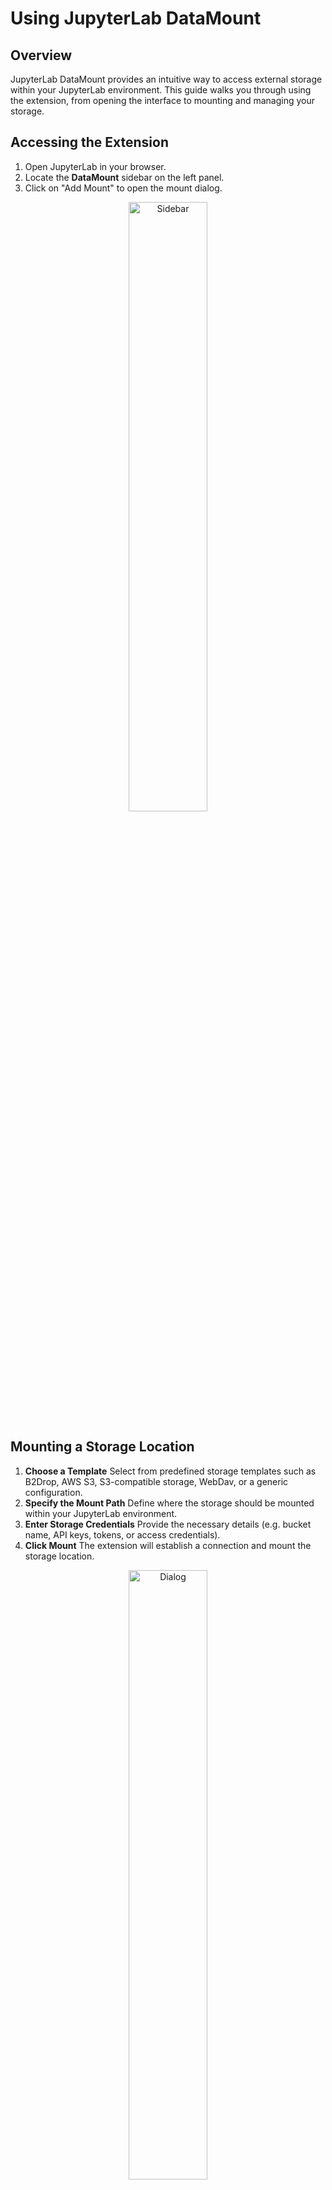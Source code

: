 # Using JupyterLab DataMount

## Overview

JupyterLab DataMount provides an intuitive way to access external storage within your JupyterLab environment. This guide walks you through using the extension, from opening the interface to mounting and managing your storage.

## Accessing the Extension

1. Open JupyterLab in your browser.
2. Locate the **DataMount** sidebar on the left panel.
3. Click on "Add Mount" to open the mount dialog.

<div style="text-align: center;">
  <img src="https://jsc-jupyter.github.io/jupyterlab-data-mount/images/sidebar.png" alt="Sidebar" style="width: 50%;">
</div>

## Mounting a Storage Location

1. **Choose a Template**
   Select from predefined storage templates such as B2Drop, AWS S3, S3-compatible storage, WebDav, or a generic configuration.
2. **Specify the Mount Path**
   Define where the storage should be mounted within your JupyterLab environment.
3. **Enter Storage Credentials**
   Provide the necessary details (e.g. bucket name, API keys, tokens, or access credentials).
4. **Click Mount**
   The extension will establish a connection and mount the storage location.

<div style="text-align: center;">
  <img src="https://jsc-jupyter.github.io/jupyterlab-data-mount/images/dialog.png" alt="Dialog" style="width: 50%;">
</div>

## Managing Mounted Storage

- **Open Directory**: Open directory of mounted storage.
- **Show settings**: Show settings used during the mount process.
- **Unmount**: Unmount external storage location.

<div style="text-align: center;">
  <img src="https://jsc-jupyter.github.io/jupyterlab-data-mount/images/mountlist.png" alt="Mountlist" style="width: 30%;">
</div>

## Working with Mounted Storage

- **Access Files**: Mounted storage will appear in the JupyterLab file browser, allowing you to open, edit, and manage files as if they were local.
- **Read-Only vs Read-Write**: Some mounts may be read-only, depending on the configuration.
- **Performance Considerations**: Remote storage access speed depends on network conditions and storage provider.

## Preconfigured Mounts

Before starting the JupyterLab, one can preconfigure data mounts.
These mounts are set up by administrators and cannot be modified by the user. The underlying configurations remain hidden, ensuring that sensitive credentials are not exposed. This feature allows users to access shared datasets securely for tasks such as data visualization, analysis, or workshops without requiring direct access to storage credentials.
Preconfigured mounts are displayed in _italic_ and only provide the **"Open Directory"** button.

<div style="text-align: center;">
  <img src="https://jsc-jupyter.github.io/jupyterlab-data-mount/images/mountlist_ext.png" alt="Mountlist" style="width: 30%;">
</div>

## Next Steps

Now that you’ve learned how to mount storage, explore the [Storage Templates](#) section for specific details on configuring B2Drop, AWS S3, WebDav, and other storage options.
